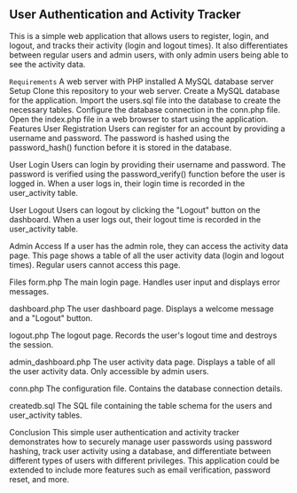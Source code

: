 ## User Authentication and Activity Tracker
This is a simple web application that allows users to register, login, and logout, and tracks their activity (login and logout times). It also differentiates between regular users and admin users, with only admin users being able to see the activity data.

`Requirements`
A web server with PHP installed
A MySQL database server
Setup
Clone this repository to your web server.
Create a MySQL database for the application.
Import the users.sql file into the database to create the necessary tables.
Configure the database connection in the conn.php file.
Open the index.php file in a web browser to start using the application.
Features
User Registration
Users can register for an account by providing a username and password. The password is hashed using the password_hash() function before it is stored in the database.

User Login
Users can login by providing their username and password. The password is verified using the password_verify() function before the user is logged in. When a user logs in, their login time is recorded in the user_activity table.

User Logout
Users can logout by clicking the "Logout" button on the dashboard. When a user logs out, their logout time is recorded in the user_activity table.

Admin Access
If a user has the admin role, they can access the activity data page. This page shows a table of all the user activity data (login and logout times). Regular users cannot access this page.

Files
form.php
The main login page. Handles user input and displays error messages.

dashboard.php
The user dashboard page. Displays a welcome message and a "Logout" button.

logout.php
The logout page. Records the user's logout time and destroys the session.

admin_dashboard.php
The user activity data page. Displays a table of all the user activity data. Only accessible by admin users.

conn.php
The configuration file. Contains the database connection details.

createdb.sql
The SQL file containing the table schema for the users and user_activity tables.

Conclusion
This simple user authentication and activity tracker demonstrates how to securely manage user passwords using password hashing, track user activity using a database, and differentiate between different types of users with different privileges. This application could be extended to include more features such as email verification, password reset, and more.




